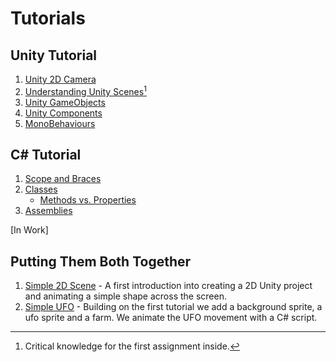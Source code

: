# Tutorials 
## Unity Tutorial
1. [Unity 2D Camera](https://github.com/ART-3364-Interactive-Storytelling/Tutorials/blob/main/Unity%202D%20Camera.md)
2. [Understanding Unity Scenes](https://github.com/ART-3364-Interactive-Storytelling/Tutorials/blob/main/Unity%20Scenes.md)[^1]
3. [Unity GameObjects](https://github.com/ART-3364-Interactive-Storytelling/Tutorials/blob/main/Game%20Objects.md)
4. [Unity Components](https://github.com/ART-3364-Interactive-Storytelling/Tutorials/blob/main/Components.md)
5. [MonoBehaviours](https://github.com/ART-3364-Interactive-Storytelling/Tutorials/blob/main/MonoBehaviour.md) 
## C# Tutorial
1. [Scope and Braces](CSharp_Scope.md)
2. [Classes](https://github.com/ART-3364-Interactive-Storytelling/Tutorials/blob/main/csharp_classes.md)
     * [Methods vs. Properties](https://github.com/ART-3364-Interactive-Storytelling/Tutorials/blob/main/Methods_v_Properties.md)
3. [Assemblies](https://github.com/ART-3364-Interactive-Storytelling/Tutorials/blob/main/CSharp_Assembly.md)
   
\[In Work\]
## Putting Them Both Together

1. [Simple 2D Scene](https://github.com/ART-3364-Interactive-Storytelling/Simple-2D-Scene) - A first introduction into creating a 2D Unity project and animating a simple shape across the screen.
2. [Simple UFO](https://github.com/ART-3364-Interactive-Storytelling/Tutorials/blob/main/Simple%202D%20UFO.md) - Building on the first tutorial we add a background sprite, a ufo sprite and a farm.  We animate the UFO movement with a C# script.


[^1]: Critical knowledge for the first assignment inside.

